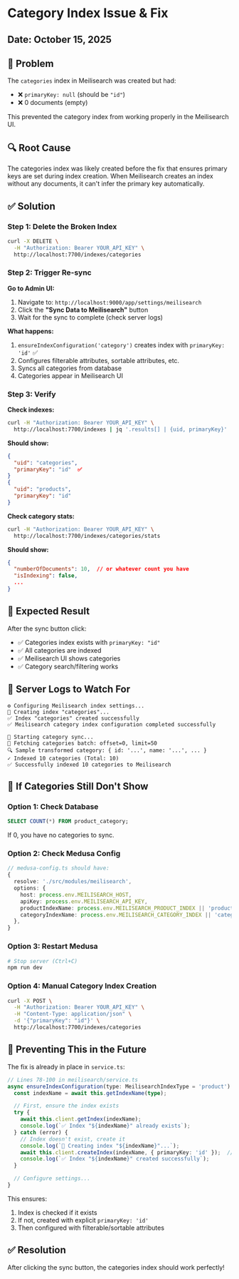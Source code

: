 # Category Index Issue & Fix

## Date: October 15, 2025

## 🐛 Problem

The `categories` index in Meilisearch was created but had:

- ❌ `primaryKey: null` (should be `"id"`)
- ❌ 0 documents (empty)

This prevented the category index from working properly in the Meilisearch UI.

## 🔍 Root Cause

The categories index was likely created before the fix that ensures primary keys are set during index creation. When Meilisearch creates an index without any documents, it can't infer the primary key automatically.

## ✅ Solution

### Step 1: Delete the Broken Index

```bash
curl -X DELETE \
  -H "Authorization: Bearer YOUR_API_KEY" \
  http://localhost:7700/indexes/categories
```

### Step 2: Trigger Re-sync

**Go to Admin UI:**

1. Navigate to: `http://localhost:9000/app/settings/meilisearch`
2. Click the **"Sync Data to Meilisearch"** button
3. Wait for the sync to complete (check server logs)

**What happens:**

1. `ensureIndexConfiguration('category')` creates index with `primaryKey: 'id'` ✅
2. Configures filterable attributes, sortable attributes, etc.
3. Syncs all categories from database
4. Categories appear in Meilisearch UI

### Step 3: Verify

**Check indexes:**

```bash
curl -H "Authorization: Bearer YOUR_API_KEY" \
  http://localhost:7700/indexes | jq '.results[] | {uid, primaryKey}'
```

**Should show:**

```json
{
  "uid": "categories",
  "primaryKey": "id"  ✅
}
{
  "uid": "products",
  "primaryKey": "id"
}
```

**Check category stats:**

```bash
curl -H "Authorization: Bearer YOUR_API_KEY" \
  http://localhost:7700/indexes/categories/stats
```

**Should show:**

```json
{
  "numberOfDocuments": 10,  // or whatever count you have
  "isIndexing": false,
  ...
}
```

## 🎯 Expected Result

After the sync button click:

- ✅ Categories index exists with `primaryKey: "id"`
- ✅ All categories are indexed
- ✅ Meilisearch UI shows categories
- ✅ Category search/filtering works

## 📝 Server Logs to Watch For

```
⚙️ Configuring Meilisearch index settings...
📝 Creating index "categories"...
✅ Index "categories" created successfully
✅ Meilisearch category index configuration completed successfully

📂 Starting category sync...
📂 Fetching categories batch: offset=0, limit=50
🔍 Sample transformed category: { id: '...', name: '...', ... }
✓ Indexed 10 categories (Total: 10)
✅ Successfully indexed 10 categories to Meilisearch
```

## 🚨 If Categories Still Don't Show

### Option 1: Check Database

```sql
SELECT COUNT(*) FROM product_category;
```

If 0, you have no categories to sync.

### Option 2: Check Medusa Config

```typescript
// medusa-config.ts should have:
{
  resolve: './src/modules/meilisearch',
  options: {
    host: process.env.MEILISEARCH_HOST,
    apiKey: process.env.MEILISEARCH_API_KEY,
    productIndexName: process.env.MEILISEARCH_PRODUCT_INDEX || 'products',
    categoryIndexName: process.env.MEILISEARCH_CATEGORY_INDEX || 'categories',  // ✅ Important
  },
}
```

### Option 3: Restart Medusa

```bash
# Stop server (Ctrl+C)
npm run dev
```

### Option 4: Manual Category Index Creation

```bash
curl -X POST \
  -H "Authorization: Bearer YOUR_API_KEY" \
  -H "Content-Type: application/json" \
  -d '{"primaryKey": "id"}' \
  http://localhost:7700/indexes/categories
```

## 🔄 Preventing This in the Future

The fix is already in place in `service.ts`:

```typescript
// Lines 78-100 in meilisearch/service.ts
async ensureIndexConfiguration(type: MeilisearchIndexType = 'product') {
  const indexName = await this.getIndexName(type);

  // First, ensure the index exists
  try {
    await this.client.getIndex(indexName);
    console.log(`✅ Index "${indexName}" already exists`);
  } catch (error) {
    // Index doesn't exist, create it
    console.log(`📝 Creating index "${indexName}"...`);
    await this.client.createIndex(indexName, { primaryKey: 'id' });  // ✅ Sets primary key
    console.log(`✅ Index "${indexName}" created successfully`);
  }

  // Configure settings...
}
```

This ensures:

1. Index is checked if it exists
2. If not, created with explicit `primaryKey: 'id'`
3. Then configured with filterable/sortable attributes

## ✅ Resolution

After clicking the sync button, the categories index should work perfectly!
